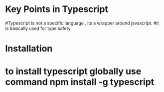 # Key Points in Typescript


#Typescript is not a specific language , its a wrapper around javascript.
#it is basically used for type safety 

# Installation
 # to install typescript globally use command npm install -g typescript